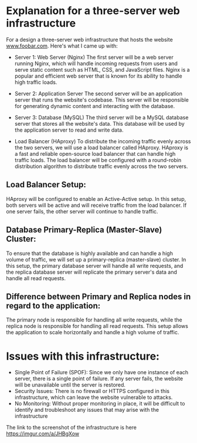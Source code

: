 
# Explanation for a three-server web infrastructure

For a design a three-server web infrastructure that hosts the website www.foobar.com. Here's what I came up with:

* Server 1: Web Server (Nginx)
The first server will be a web server running Nginx, which will handle incoming requests from users and serve static content such as HTML, CSS, and JavaScript files. Nginx is a popular and efficient web server that is known for its ability to handle high traffic loads.

* Server 2: Application Server
The second server will be an application server that runs the website's codebase. This server will be responsible for generating dynamic content and interacting with the database.

* Server 3: Database (MySQL)
The third server will be a MySQL database server that stores all the website's data. This database will be used by the application server to read and write data.

* Load Balancer (HAproxy)
To distribute the incoming traffic evenly across the two servers, we will use a load balancer called HAproxy. HAproxy is a fast and reliable open-source load balancer that can handle high traffic loads. The load balancer will be configured with a round-robin distribution algorithm to distribute traffic evenly across the two servers.

## Load Balancer Setup:
HAproxy will be configured to enable an Active-Active setup. In this setup, both servers will be active and will receive traffic from the load balancer. If one server fails, the other server will continue to handle traffic.

## Database Primary-Replica (Master-Slave) Cluster:
To ensure that the database is highly available and can handle a high volume of traffic, we will set up a primary-replica (master-slave) cluster. In this setup, the primary database server will handle all write requests, and the replica database server will replicate the primary server's data and handle all read requests.

## Difference between Primary and Replica nodes in regard to the application:
The primary node is responsible for handling all write requests, while the replica node is responsible for handling all read requests. This setup allows the application to scale horizontally and handle a high volume of traffic.

# Issues with this infrastructure:

* Single Point of Failure (SPOF): Since we only have one instance of each server, there is a single point of failure. If any server fails, the website will be unavailable until the server is restored.
* Security Issues: There is no firewall or HTTPS configured in this infrastructure, which can leave the website vulnerable to attacks.
* No Monitoring: Without proper monitoring in place, it will be difficult to identify and troubleshoot any issues that may arise with the infrastructure

The link to the screenshot of the infrastructure is here https://imgur.com/a/JHBgXow
